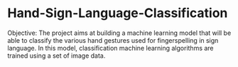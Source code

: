 # Hand-Sign-Language-Classification
Objective: The project aims at building a machine learning model that will be able to classify the various hand gestures used for fingerspelling in sign language. In this model, classification machine learning algorithms are trained using a set of image data.
